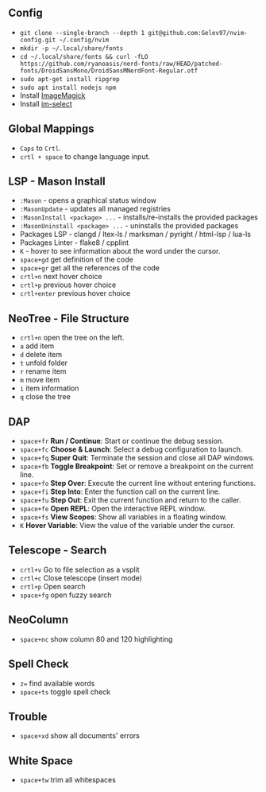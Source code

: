 ## Config
-   `git clone --single-branch --depth 1 git@github.com:Gelev97/nvim-config.git ~/.config/nvim`
-   `mkdir -p ~/.local/share/fonts`
-   `cd ~/.local/share/fonts && curl -fLO https://github.com/ryanoasis/nerd-fonts/raw/HEAD/patched-fonts/DroidSansMono/DroidSansMNerdFont-Regular.otf`
-   `sudo apt-get install ripgrep`
-   `sudo apt install nodejs npm`
-   Install [ImageMagick](https://github.com/3rd/image.nvim) 
-   Install [im-select](https://github.com/daipeihust/im-select)

## Global Mappings
-   `Caps` to `Crtl`.
-   `crtl + space` to change language input.

## LSP - Mason Install
-   `:Mason` - opens a graphical status window
-   `:MasonUpdate` - updates all managed registries
-   `:MasonInstall <package> ...` - installs/re-installs the provided packages
-   `:MasonUninstall <package> ...` - uninstalls the provided packages
-   Packages LSP - clangd / ltex-ls / marksman / pyright / html-lsp / lua-ls
-   Packages Linter - flake8 / cpplint
-   `K` - hover to see information about the word under the cursor.
-   `space+gd` get definition of the code
-   `space+gr` get all the references of the code
-   `crtl+n` next hover choice
-   `crtl+p` previous hover choice
-   `crtl+enter` previous hover choice

## NeoTree - File Structure
-   `crtl+n` open the tree on the left.
-   `a` add item
-   `d` delete item
-   `t` unfold folder
-   `r` rename item
-   `m` move item
-   `i` item information
-   `q` close the tree

## DAP
- `space+fr` **Run / Continue**: Start or continue the debug session.
- `space+fc` **Choose & Launch**: Select a debug configuration to launch.
- `space+fq` **Super Quit**: Terminate the session and close all DAP windows.
- `space+fb` **Toggle Breakpoint**: Set or remove a breakpoint on the current line.
- `space+fo` **Step Over**: Execute the current line without entering functions.
- `space+fi` **Step Into**: Enter the function call on the current line.
- `space+fu` **Step Out**: Exit the current function and return to the caller.
- `space+fe` **Open REPL**: Open the interactive REPL window.
- `space+fs` **View Scopes**: Show all variables in a floating window.
- `K` **Hover Variable**: View the value of the variable under the cursor.

## Telescope - Search
-   `crtl+v` Go to file selection as a vsplit
-   `crtl+c` Close telescope (insert mode)
-   `crtl+p` Open search
-   `space+fg` open fuzzy search

## NeoColumn
-   `space+nc` show column 80 and 120 highlighting

## Spell Check
-   `z=` find available words
-   `space+ts` toggle spell check

## Trouble
-   `space+xd` show all documents' errors

## White Space
-   `space+tw` trim all whitespaces
